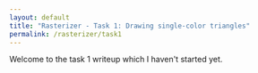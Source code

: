 ```yaml
---
layout: default
title: "Rasterizer - Task 1: Drawing single-color triangles"
permalink: /rasterizer/task1
---
```


Welcome to the task 1 writeup which I haven't started yet. 